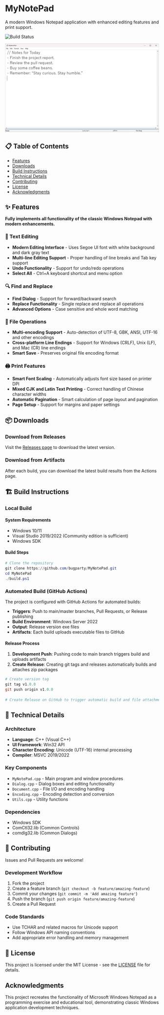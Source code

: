 # MyNotePad

A modern Windows Notepad application with enhanced editing features and print support.

![Build Status](https://github.com/bugparty/MyNotePad/workflows/Build%20and%20Release%20MyNotePad/badge.svg)

![My Notepad Screenshot](./Screenshot01.png)

## 📋 Table of Contents

- [Features](#-features)
- [Downloads](#-downloads)
- [Build Instructions](#️-build-instructions)
- [Technical Details](#-technical-details)
- [Contributing](#-contributing)
- [License](#-license)
- [Acknowledgments](#acknowledgments)


## ✨ Features

**Fully implements all functionality of the classic Windows Notepad with modern enhancements.**

### 📝 Text Editing

- **Modern Editing Interface** - Uses Segoe UI font with white background and dark gray text
- **Multi-line Editing Support** - Proper handling of line breaks and Tab key support
- **Undo Functionality** - Support for undo/redo operations
- **Select All** - Ctrl+A keyboard shortcut and menu option

### 🔍 Find and Replace

- **Find Dialog** - Support for forward/backward search
- **Replace Functionality** - Single replace and replace all operations
- **Advanced Options** - Case sensitive and whole word matching

### 📄 File Operations

- **Multi-encoding Support** - Auto-detection of UTF-8, GBK, ANSI, UTF-16 and other encodings
- **Cross-platform Line Endings** - Support for Windows (CRLF), Unix (LF), and Mac (CR) line endings
- **Smart Save** - Preserves original file encoding format

### 🖨️ Print Features

- **Smart Font Scaling** - Automatically adjusts font size based on printer DPI
- **Mixed CJK and Latin Text Printing** - Correct handling of Chinese character widths
- **Automatic Pagination** - Smart calculation of page layout and pagination
- **Page Setup** - Support for margins and paper settings

## 📦 Downloads

### Download from Releases

Visit the [Releases page](https://github.com/bugparty/MyNotePad/releases) to download the latest version.

### Download from Artifacts

After each build, you can download the latest build results from the Actions page.

## 🏗️ Build Instructions

### Local Build

#### System Requirements

- Windows 10/11
- Visual Studio 2019/2022 (Community edition is sufficient)
- Windows SDK

#### Build Steps

```powershell
# Clone the repository
git clone https://github.com/bugparty/MyNotePad.git
cd MyNotePad
./build.ps1
```

### Automated Build (GitHub Actions)

The project is configured with GitHub Actions for automated builds:

- **Triggers**: Push to main/master branches, Pull Requests, or Release publishing
- **Build Environment**: Windows Server 2022
- **Output**: Release version exe files
- **Artifacts**: Each build uploads executable files to GitHub

#### Release Process

1. **Development Push**: Pushing code to main branch triggers build and uploads artifacts
2. **Create Release**: Creating git tags and releases automatically builds and attaches zip packages

```powershell
# Create version tag
git tag v1.0.0
git push origin v1.0.0

# Create Release on GitHub to trigger automatic build and file attachment
```

## 🔧 Technical Details

### Architecture

- **Language**: C++ (Visual C++)
- **UI Framework**: Win32 API
- **Character Encoding**: Unicode (UTF-16) internal processing
- **Compiler**: MSVC 2019/2022

### Key Components

- `MyNotePad.cpp` - Main program and window procedures
- `Dialog.cpp` - Dialog boxes and editing functionality
- `Document.cpp` - File I/O and encoding handling
- `Encoding.cpp` - Encoding detection and conversion
- `Utils.cpp` - Utility functions

### Dependencies

- Windows SDK
- ComCtl32.lib (Common Controls)
- comdlg32.lib (Common Dialogs)

## 🤝 Contributing

Issues and Pull Requests are welcome!

### Development Workflow

1. Fork the project
2. Create a feature branch (`git checkout -b feature/amazing-feature`)
3. Commit your changes (`git commit -m 'Add amazing feature'`)
4. Push the branch (`git push origin feature/amazing-feature`)
5. Create a Pull Request

### Code Standards

- Use TCHAR and related macros for Unicode support
- Follow Windows API naming conventions
- Add appropriate error handling and memory management

## 📄 License

This project is licensed under the MIT License - see the [LICENSE](LICENSE) file for details.

## Acknowledgments

This project recreates the functionality of Microsoft Windows Notepad as a programming exercise and educational tool, demonstrating classic Windows application development techniques.
